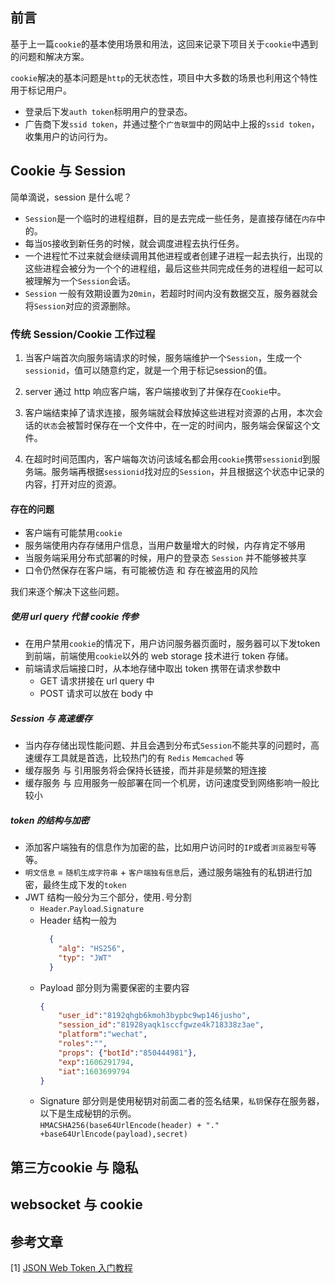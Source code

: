 ## 前言
基于上一篇`cookie`的基本使用场景和用法，这回来记录下项目关于`cookie`中遇到的问题和解决方案。 

`cookie`解决的基本问题是`http`的无状态性，项目中大多数的场景也利用这个特性用于标记用户。    
* 登录后下发`auth token`标明用户的登录态。      
* 广告商下发`ssid token`，并通过整个`广告联盟`中的网站中上报的`ssid token`，收集用户的访问行为。    

## Cookie 与 Session
简单滴说，session 是什么呢？
* `Session`是一个临时的进程组群，目的是去完成一些任务，是直接存储在`内存`中的。    
* 每当`OS`接收到新任务的时候，就会调度进程去执行任务。
* 一个进程忙不过来就会继续调用其他进程或者创建子进程一起去执行，出现的这些进程会被分为一个个的进程组，最后这些共同完成任务的进程组一起可以被理解为一个`Session`会话。
* `Session` 一般有效期设置为`20min`，若超时时间内没有数据交互，服务器就会将`Session`对应的资源删除。       

### 传统 Session/Cookie 工作过程
1. 当客户端首次向服务端请求的时候，服务端维护一个`Session`，生成一个`sessionid`，值可以随意约定，就是一个用于标记session的值。

2. server 通过 http 响应客户端，客户端接收到了并保存在`Cookie`中。

3. 客户端结束掉了请求连接，服务端就会释放掉这些进程对资源的占用，本次会话的`状态`会被暂时保存在一个文件中，在一定的时间内，服务端会保留这个文件。

4. 在超时时间范围内，客户端每次访问该域名都会用`cookie`携带`sessionid`到服务端。服务端再根据`sessionid`找对应的`Session`，并且根据这个状态中记录的内容，打开对应的资源。      

<!-- 对于客户端来看，客户端后来每次去访问的时候都可以直接跳过了身份验证等重复操作，造成了好像服务器是一直在等待客户端的假象，其实服务器在连接断开的时候就释放掉了对应的进程资源。 -->

#### 存在的问题
* 客户端有可能禁用`cookie`
* 服务端使用内存存储用户信息，当用户数量增大的时候，内存肯定不够用
* 当服务端采用分布式部署的时候，用户的登录态 `Session` 并不能够被共享     
* 口令仍然保存在客户端，有可能被仿造 和 存在被盗用的风险     

我们来逐个解决下这些问题。


##### 使用 url query 代替 cookie 传参
* 在用户禁用`cookie`的情况下，用户访问服务器页面时，服务器可以下发token到前端，前端使用`cookie`以外的 web storage 技术进行 token 存储。    
* 前端请求后端接口时，从本地存储中取出 token 携带在请求参数中
    * GET 请求拼接在 url query 中
    * POST 请求可以放在 body 中

##### Session 与 高速缓存
* 当内存存储出现性能问题、并且会遇到分布式`Session`不能共享的问题时，高速缓存工具就是首选，比较热门的有 `Redis` `Memcached` 等    
* 缓存服务 与 引用服务将会保持长链接，而并非是频繁的短连接     
* 缓存服务 与 应用服务一般部署在同一个机房，访问速度受到网络影响一般比较小    

##### token 的结构与加密
* 添加客户端独有的信息作为加密的盐，比如用户访问时的`IP`或者`浏览器型号`等等。     
* `明文信息` = `随机生成字符串` + `客户端独有信息`后，通过服务端独有的私钥进行加密，最终生成下发的`token`   
* JWT 结构一般分为三个部分，使用`.`号分割
    * `Header`.`Payload`.`Signature`
    * Header 结构一般为
        ```json
          {
            "alg": "HS256",
            "typ": "JWT"
          }
        ```
     * Payload 部分则为需要保密的主要内容
        ```json
        {
            "user_id":"8192qhgb6kmoh3bypbc9wp146jusho",
            "session_id":"81928yaqk1sccfgwze4k718338z3ae",
            "platform":"wechat",
            "roles":"",
            "props": {"botId":"850444981"},
            "exp":1606291794,
            "iat":1603699794
        }
        ```
     * Signature 部分则是使用秘钥对前面二者的签名结果，`私钥`保存在服务器，以下是生成秘钥的示例。       
        `HMACSHA256(base64UrlEncode(header) + "." +base64UrlEncode(payload),secret)`
    
## 第三方cookie 与 隐私   

## websocket 与 cookie   


## 参考文章
[1] [JSON Web Token 入门教程](https://www.ruanyifeng.com/blog/2018/07/json_web_token-tutorial.html)     
